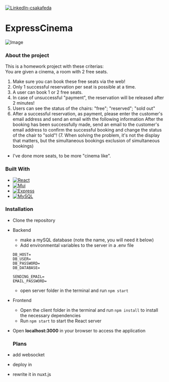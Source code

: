 [![LinkedIn-csakafeda][linkedin-shield-csakafeda]][linkedin-url-csakafeda]

# ExpressCinema

![Image](https://github.com/csakafeda/Moodily/assets/105170258/2fa67e6f-9443-401f-9cae-f66b0ad35a17)

### About the project

This is a homework project with these criterias:  
You are given a cinema, a room with 2 free seats.
1. Make sure you can book these free seats via the web!
2. Only 1 successful reservation per seat is possible at a time.
3. A user can book 1 or 2 free seats.
4. In case of unsuccessful "payment", the reservation will be released after 2 minutes!
5. Users can see the status of the chairs: "free"; "reserved"; "sold out"
6. After a successful reservation, as payment, please enter the customer's email address and send an email with the following information
After the booking has been successfully made, send an email to the customer's email address to confirm the successful booking and change the status of the chair to "sold"!
(7. When solving the problem, it's not the display that matters, but the simultaneous bookings exclusion of simultaneous bookings)

+ I've done more seats, to be more "cinema like".

### Built With

- [![React][React-badge]][React-url]
- [![Mui][Mui-badge]][Mui-url]
- [![Express][Express-badge]][Express-url]
- [![MySQL][MySQL-badge]][MySQL-url]

### Installation

- Clone the repository
- Backend
  - make a mySQL database (note the name, you will need it below)
  - Add environmental variables to the server in a .env file
  ```
  DB_HOST=
  DB_USER=
  DB_PASSWORD=
  DB_DATABASE=

  SENDING_EMAIL=
  EMAIL_PASSWORD=
  ```
  - open server folder in the terminal and run ```npm start```
- Frontend
  - Open the client folder in the terminal and run ```npm install``` to install the necessary dependencies
  - Run ```npm start``` to start the React server 
- Open **localhost:3000** in your browser to access the application

  ### Plans
- add websocket 
- deploy in
- rewrite it in nuxt.js 

[linkedin-shield-csakafeda]: https://img.shields.io/badge/-Feodóra%20Bakó-black.svg?style=for-the-badge&logo=linkedin&colorB=555
[linkedin-url-csakafeda]: https://www.linkedin.com/in/feodorabako/
[Express-badge]: https://img.shields.io/badge/Express.js-404D59?style=for-the-badge
[Express-url]: https://expressjs.com/
[React-badge]: https://img.shields.io/badge/React-20232A?style=for-the-badge&logo=react
[React-url]: https://reactjs.org/
[MySQL-badge]: https://img.shields.io/badge/MySQL-00000F?style=for-the-badge&logo=mysql&logoColor=white
[MySQL-url]: https://www.mysql.com/
[Mui-badge]: https://img.shields.io/badge/Material--UI-0081CB?style=for-the-badge&logo=material-ui&logoColor=white
[Mui-url]: https://mui.com/
